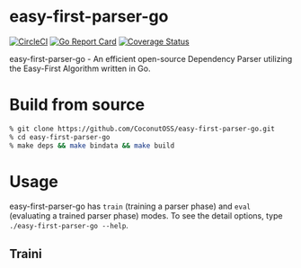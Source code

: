 # easy-first-parser-go
[![CircleCI](https://circleci.com/gh/CoconutOSS/easy-first-parser-go.svg?style=shield)](https://circleci.com/gh/CoconutOSS/easy-first-parser-go)
[![Go Report Card](https://goreportcard.com/badge/github.com/CoconutOSS/easy-first-parser-go)](https://goreportcard.com/report/github.com/CoconutOSS/easy-first-parser-go)
[![Coverage Status](https://coveralls.io/repos/github/CoconutOSS/easy-first-parser-go/badge.svg?branch=coveralls)](https://coveralls.io/github/CoconutOSS/easy-first-parser-go?branch=coveralls)

easy-first-parser-go - An efficient open-source Dependency Parser utilizing the Easy-First Algorithm written in Go.

# Build from source

```sh
% git clone https://github.com/CoconutOSS/easy-first-parser-go.git
% cd easy-first-parser-go
% make deps && make bindata && make build
```

# Usage
easy-first-parser-go has `train` (training a parser phase) and `eval` (evaluating a trained parser phase) modes. To see the detail options, type `./easy-first-parser-go --help`.

## Traini